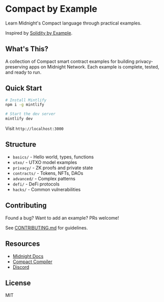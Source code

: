 # Compact by Example

Learn Midnight's Compact language through practical examples.

Inspired by [Solidity by Example](https://solidity-by-example.org/).

## What's This?

A collection of Compact smart contract examples for building privacy-preserving apps on Midnight Network. Each example is complete, tested, and ready to run.

## Quick Start

```bash
# Install Mintlify
npm i -g mintlify

# Start the dev server
mintlify dev
```

Visit `http://localhost:3000`

## Structure

- `basics/` - Hello world, types, functions
- `utxo/` - UTXO model examples
- `privacy/` - ZK proofs and private state
- `contracts/` - Tokens, NFTs, DAOs
- `advanced/` - Complex patterns
- `defi/` - DeFi protocols
- `hacks/` - Common vulnerabilities

## Contributing

Found a bug? Want to add an example? PRs welcome!

See [CONTRIBUTING.md](CONTRIBUTING.md) for guidelines.

## Resources

- [Midnight Docs](https://docs.midnight.network)
- [Compact Compiler](https://github.com/midnightntwrk/compact)
- [Discord](https://discord.gg/midnight)

## License

MIT
